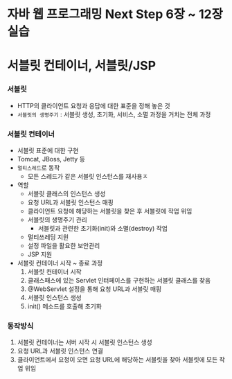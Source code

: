 # 자바 웹 프로그래밍 Next Step 6장 ~ 12장 실습
# 서블릿 컨테이너, 서블릿/JSP

### 서블릿
- HTTP의 클라이언트 요청과 응답에 대한 표준을 정해 놓은 것
- `서블릿의 생명주기` : 서블릿 생성, 초기화, 서비스, 소멸 과정을 거치는 전체 과정

### 서블릿 컨테이너
- 서블릿 표준에 대한 구현
- Tomcat, JBoss, Jetty 등
- `멀티스레드`로 동작
    - 모든 스레드가 같은 서블릿 인스턴스를 재사용ㅈ
- 역할
    - 서블릿 클래스의 인스턴스 생성
    - 요청 URL과 서블릿 인스턴스 매핑
    - 클라이언트 요청에 해당하는 서블릿을 찾은 후 서블릿에 작업 위임
    - 서블릿의 생명주기 관리
        - 서블릿과 관련한 초기화(init)와 소멸(destroy) 작업
    - 멀티쓰레딩 지원
    - 설정 파일을 활요한 보안관리
    - JSP 지원
- 서블릿 컨테이너 시작 ~ 종료 과정
    1. 서블릿 컨테이너 시작
    2. 클래스패스에 있는 Servlet 인터페이스를 구현하는 서블릿 클래스를 찾음
    3. @WebServlet 설정을 통해 요청 URL과 서블릿 매핑
    4. 서블릿 인스턴스 생성
    5. init() 메소드를 호출해 초기화

### 동작방식
1. 서블릿 컨테이너는 서버 시작 시 서블릿 인스턴스 생성
2. 요청 URL과 서블릿 인스턴스 연결
3. 클라이언트에서 요청이 오면 요청 URL에 해당하는 서블릿을 찾아 서블릿에 모든 작업 위임

